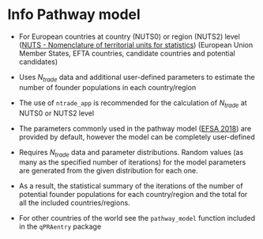 Info Pathway model
=======================

* For European countries at country (NUTS0) or region (NUTS2) level 
([NUTS - Nomenclature of territorial units for statistics](https://ec.europa.eu/eurostat/web/nuts))
(European Union Member States, EFTA countries, candidate countries and potential candidates)
* Uses $N_{trade}$ data and additional user-defined parameters to estimate the number 
of founder populations in each country/region
* The use of `ntrade_app` is recommended for the calculation of $N_{trade}$ at NUTS0 or NUTS2 level
* The parameters commonly used in the pathway model ([EFSA 2018](https://doi.org/10.2903/j.efsa.2018.5350)) 
are provided by default, however the model can be completely user-defined
* Requires $N_{trade}$ data and parameter distributions. Random values (as many as the 
specified number of iterations) for the model parameters are generated from the given 
distribution for each one.
* As a result, the statistical summary of the iterations of the number of potential 
founder populations for each country/region and the total for all the included countries/regions.

* For other countries of the world see the `pathway_model` function included in the 
`qPRAentry` package